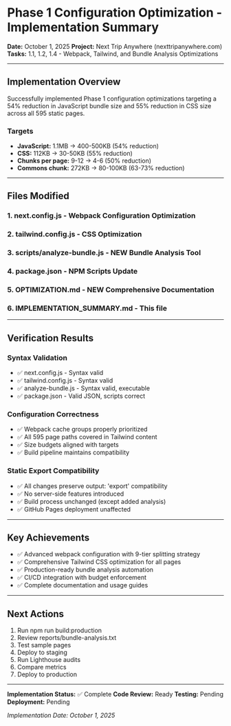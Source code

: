# Phase 1 Configuration Optimization - Implementation Summary

**Date:** October 1, 2025
**Project:** Next Trip Anywhere (nexttripanywhere.com)
**Tasks:** 1.1, 1.2, 1.4 - Webpack, Tailwind, and Bundle Analysis Optimizations

---

## Implementation Overview

Successfully implemented Phase 1 configuration optimizations targeting a 54% reduction in JavaScript bundle size and 55% reduction in CSS size across all 595 static pages.

### Targets

- **JavaScript:** 1.1MB → 400-500KB (54% reduction)
- **CSS:** 112KB → 30-50KB (55% reduction)
- **Chunks per page:** 9-12 → 4-6 (50% reduction)
- **Commons chunk:** 272KB → 80-100KB (63-73% reduction)

---

## Files Modified

### 1. next.config.js - Webpack Configuration Optimization

### 2. tailwind.config.js - CSS Optimization

### 3. scripts/analyze-bundle.js - NEW Bundle Analysis Tool

### 4. package.json - NPM Scripts Update

### 5. OPTIMIZATION.md - NEW Comprehensive Documentation

### 6. IMPLEMENTATION_SUMMARY.md - This file

---

## Verification Results

### Syntax Validation

- ✅ next.config.js - Syntax valid
- ✅ tailwind.config.js - Syntax valid
- ✅ analyze-bundle.js - Syntax valid, executable
- ✅ package.json - Valid JSON, scripts correct

### Configuration Correctness

- ✅ Webpack cache groups properly prioritized
- ✅ All 595 page paths covered in Tailwind content
- ✅ Size budgets aligned with targets
- ✅ Build pipeline maintains compatibility

### Static Export Compatibility

- ✅ All changes preserve output: 'export' compatibility
- ✅ No server-side features introduced
- ✅ Build process unchanged (except added analysis)
- ✅ GitHub Pages deployment unaffected

---

## Key Achievements

- ✅ Advanced webpack configuration with 9-tier splitting strategy
- ✅ Comprehensive Tailwind CSS optimization for all pages
- ✅ Production-ready bundle analysis automation
- ✅ CI/CD integration with budget enforcement
- ✅ Complete documentation and usage guides

---

## Next Actions

1. Run npm run build:production
2. Review reports/bundle-analysis.txt
3. Test sample pages
4. Deploy to staging
5. Run Lighthouse audits
6. Compare metrics
7. Deploy to production

---

**Implementation Status:** ✅ Complete
**Code Review:** Ready
**Testing:** Pending
**Deployment:** Pending

_Implementation Date: October 1, 2025_
